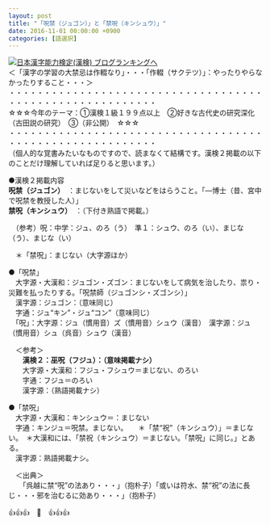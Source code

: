 ```yaml
---
layout: post
title: "「呪禁（ジュゴン）」と「禁呪（キンシュウ）」"
date: 2016-11-01 00:00:00 +0900
categories: [語選択]
---
```


[![](/syuusyuu9701/assets/images/「呪禁（ジュゴン）」と「禁呪（キンシュウ）」-br_c_3028_1.gif)](http://blog.with2.net/link.php?1659096:3028 "日本漢字能力検定(漢検) ブログランキングへ")[日本漢字能力検定(漢検) ブログランキングへ](http://blog.with2.net/link.php?1659096:3028)  
＜「漢字の学習の大禁忌は作輟なり」・・・「作輟（サクテツ）」：やったりやらなかったりすること・・・＞  
・・・・・・・・・・・・・・・・・・・・・・・・・・・・・・・・・・・・・・・・・・・・・・・・・・・・・・・・・  
☆☆☆今年のテーマ：①漢検１級１９９点以上　②好きな古代史の研究深化（古田説の研究）　③（非公開）　☆☆☆　　  
・・・・・・・・・・・・・・・・・・・・・・・・・・・・・・・・・・・・・・・・・・・・・・・・・・・・・・・・・  
（個人的な覚書みたいなものですので、読まなくて結構です。漢検２掲載の以下のことだけ理解していれば足りると思います。）  
  
●漢検２掲載内容  
**呪禁（ジュゴン）**　：まじないをして災いなどをはらうこと。「―博士（昔、宮中で呪禁を教授した人）」  
**禁呪（キンシュウ）**　：（下付き熟語で掲載。）  
  
　（参考）呪：中学：ジュ、のろ（う）　準１：シュウ、のろ（い）、まじな（う）、まじな（い）  
  
　＊「禁呪」：まじない（大字源ほか）  
  
  
●「呪禁」  
　大字源・大漢和：ジュゴン・ズゴン：まじないをして病気を治したり、祟り・災難を払ったりする。「呪禁師（ジュゴンシ・ズゴンシ）」  
　漢字源：ジュゴン：（意味同じ）  
　字通：ジュ“キン”・ジュ“コン”（意味同じ）  
　「呪」：大字源：ジュ（慣用音）ズ（慣用音）シュウ（漢音）　漢字源：ジュ（慣用音）シュ（呉音）シュウ（漢音）  
  
　＜参考＞  
　　**漢検２：巫呪（フジュ）：（意味掲載ナシ）**  
　　大字源・大漢和：フジュ・フシュウ＝まじない、のろい  
　　字通：フジュ＝のろい  
　　漢字源：（熟語掲載ナシ）  
  
●「禁呪」  
　大字源・大漢和：キンシュウ＝：まじない  
　字通：キンジュ＝呪禁。まじない。　　＊「禁“祝”（キンシュウ）」＝まじない。　＊大漢和には、「禁祝（キンシュウ）＝まじない。「禁呪」に同じ。」とある。  
　漢字源：熟語掲載ナシ。  
  
　＜出典＞  
　　「呉越に禁“呪”の法あり・・・」（抱朴子）「或いは符水、禁“祝”の法に長じ・・・邪を治むるに効あり・・・」（抱朴子）  
  
👍👍👍　🐒　👍👍👍　  